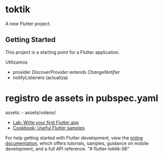 # toktik

A new Flutter project.

## Getting Started

This project is a starting point for a Flutter application.

Utilizamos

- provider *DiscoverProvider* extends *ChangeNotifier*
- notifyListeners (actualiza)

# registro de assets in pubspec.yaml
  assets:
    - assets/videos/


- [Lab: Write your first Flutter app](https://docs.flutter.dev/get-started/codelab)
- [Cookbook: Useful Flutter samples](https://docs.flutter.dev/cookbook)

For help getting started with Flutter development, view the
[online documentation](https://docs.flutter.dev/), which offers tutorials,
samples, guidance on mobile development, and a full API reference.
"# flutter-toktik-06" 
